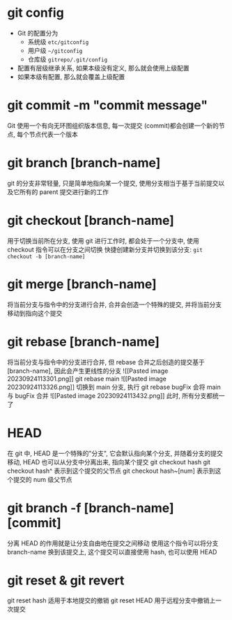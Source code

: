# git config
- Git 的配置分为
	- 系统级 `etc/gitconfig`
	- 用户级 `~/gitconfig`
	- 仓库级 `gitrepo/.git/config`
- 配置有层级继承关系, 如果本级没有定义, 那么就会使用上级配置
- 如果本级有配置, 那么就会覆盖上级配置

# git commit -m "commit message"
Git 使用一个有向无环图组织版本信息, 每一次提交 (commit)都会创建一个新的节点, 每个节点代表一个版本


# git branch [branch-name]
git 的分支非常轻量, 只是简单地指向某一个提交,
使用分支相当于基于当前提交以及它所有的 parent 提交进行新的工作


# git checkout [branch-name]
用于切换当前所在分支, 使用 git 进行工作时, 都会处于一个分支中, 使用 checkout 指令可以在分支之间切换
快捷创建新分支并切换到该分支: `git checkout -b [branch-name]`


# git merge [branch-name]
将当前分支与指令中的分支进行合并, 合并会创造一个特殊的提交, 并将当前分支移动到指向这个提交


# git rebase [branch-name]
将当前分支与指令中的分支进行合并, 但 rebase 合并之后创造的提交基于[branch-name], 因此会产生更线性的分支
![[Pasted image 20230924113301.png]]
git rebase main
![[Pasted image 20230924113326.png]]
切换到 main 分支, 执行 git rebase bugFix 会将 main 与 bugFix 合并
![[Pasted image 20230924113432.png]]
此时, 所有分支都统一了

# HEAD
在 git 中, HEAD 是一个特殊的"分支", 它会默认指向某个分支, 并随着分支的提交移动, HEAD 也可以从分支中分离出来, 指向某个提交
git checkout hash
git checkout hash^ 表示到这个提交的父节点
git checkout hash~[num] 表示到这个提交的 num 级父节点

# git branch -f [branch-name] [commit]
分离 HEAD 的作用就是让分支自由地在提交之间移动
使用这个指令可以将分支 branch-name 换到该提交上, 这个提交可以直接使用 hash, 也可以使用 HEAD 

# git reset & git revert
git reset hash 适用于本地提交的撤销
git reset HEAD 用于远程分支中撤销上一次提交
